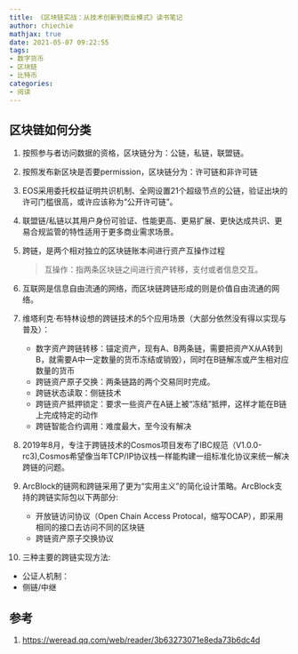 ```yaml
---
title: 《区块链实战：从技术创新到商业模式》读书笔记
author: chiechie
mathjax: true
date: 2021-05-07 09:22:55
tags: 
- 数字货币
- 区块链
- 比特币
categories: 
- 阅读
---
```


## 区块链如何分类

1. 按照参与者访问数据的资格，区块链分为：公链，私链，联盟链。
2. 按照发布新区块是否要permission，区块链分为：许可链和非许可链
3. EOS采用委托权益证明共识机制、全网设置21个超级节点的公链，验证出块的许可门槛很高，或许应该称为“公开许可链”。
4. 联盟链/私链以其用户身份可验证、性能更高、更易扩展、更快达成共识、更易合规监管的特性适用于更多商业需求场景。
5. 跨链，是两个相对独立的区块链账本间进行资产互操作过程

    > 互操作：指两条区块链之间进行资产转移，支付或者信息交互。
6. 互联网是信息自由流通的网络，而区块链跨链形成的则是价值自由流通的网络。
7. 维塔利克·布特林设想的跨链技术的5个应用场景（大部分依然没有得以实现与普及）：
    - 数字资产跨链转移：锚定资产，现有A、B两条链，需要把资产X从A转到B，就需要A中一定数量的货币冻结或销毁），同时在B链解冻或产生相对应数量的货币
    - 跨链资产原子交换：两条链路的两个交易同时完成。
    - 跨链状态读取：侧链技术
    - 跨链资产抵押锁定：要求一些资产在A链上被“冻结”抵押，这样才能在B链上完成特定的动作
    - 跨链智能合约调用：难度最大，至今没有解决
8. 2019年8月，专注于跨链技术的Cosmos项目发布了IBC规范（V1.0.0-rc3),Cosmos希望像当年TCP/IP协议栈一样能构建一组标准化协议来统一解决跨链的问题。
9. ArcBlock的链网和跨链采用了更为“实用主义”的简化设计策略。ArcBlock支持的跨链实际包以下两部分:
   - 开放链访问协议（Open Chain Access Protocal，缩写OCAP），即采用相同的接口去访问不同的区块链
   - 跨链资产原子交换协议
10. 三种主要的跨链实现方法:
   - 公证人机制：
   - 侧链/中继




## 参考
1. https://weread.qq.com/web/reader/3b63273071e8eda73b6dc4d